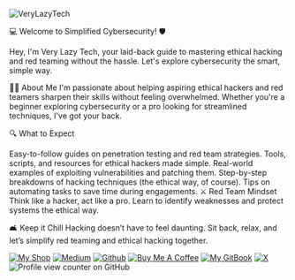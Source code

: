 ![VeryLazyTech](https://cdn.buymeacoffee.com/uploads/cover_images/2024/09/VbC5KpLZxyPSdXglKOYG9DWCV6mR1VCRqqW2Jadx.jpg)

💻 Welcome to Simplified Cybersecurity! 🛡️

Hey, I'm Very Lazy Tech, your laid-back guide to mastering ethical hacking and red teaming without the hassle. Let's explore cybersecurity the smart, simple way.

👨‍💻 About Me
I'm passionate about helping aspiring ethical hackers and red teamers sharpen their skills without feeling overwhelmed. Whether you're a beginner exploring cybersecurity or a pro looking for streamlined techniques, I've got your back.

🔍 What to Expect

Easy-to-follow guides on penetration testing and red team strategies.
Tools, scripts, and resources for ethical hackers made simple.
Real-world examples of exploiting vulnerabilities and patching them.
Step-by-step breakdowns of hacking techniques (the ethical way, of course).
Tips on automating tasks to save time during engagements.
⚔️ Red Team Mindset
Think like a hacker, act like a pro. Learn to identify weaknesses and protect systems the ethical way.

🛋️ Keep it Chill
Hacking doesn’t have to feel daunting. Sit back, relax, and let’s simplify red teaming and ethical hacking together.


[![My Shop](https://img.shields.io/badge/My%20Shop-verylazytech-%23FFDD00?style=flat&logo=buy-me-a-coffee&logoColor=yellow)](https://buymeacoffee.com/verylazytech/extras)
[![Medium](https://img.shields.io/badge/Medium-%40verylazytech-%231572B6?style=flat&logo=medium&logoColor=white)](https://medium.com/@verylazytech)
[![Github](https://img.shields.io/badge/Github-verylazytech-%23181717?style=flat&logo=github&logoColor=white)](https://github.com/verylazytech)
[![Buy Me A Coffee](https://img.shields.io/badge/Buy%20Me%20A%20Coffee-verylazytech-%23FFDD00?style=flat&logo=buy-me-a-coffee&logoColor=yellow)](https://buymeacoffee.com/verylazytech)
[![My GitBook](https://img.shields.io/badge/My%20GitBook-VeryLazyTech-%23FFDD00?style=flat&logo=gitbook&logoColor=white)](https://www.verylazytech.com)
[![X](https://img.shields.io/twitter/url?url=https%3A%2F%2Fx.com%2Fverylazytech)](https://x.com/verylazytech)
![Profile view counter on GitHub](https://komarev.com/ghpvc/?username=verylazytech)
